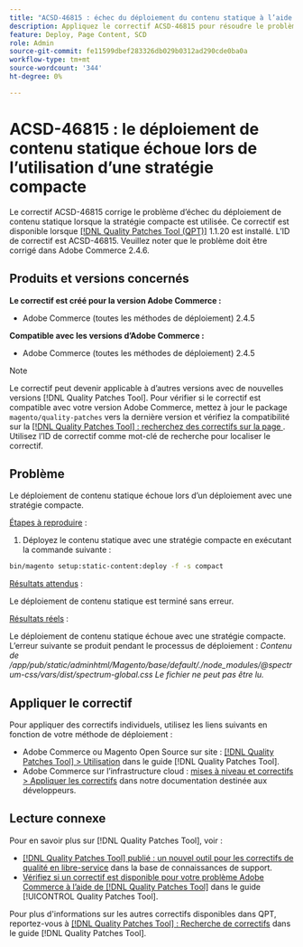 ```yaml
---
title: "ACSD-46815 : échec du déploiement du contenu statique à l’aide de la stratégie compacte"
description: Appliquez le correctif ACSD-46815 pour résoudre le problème Adobe Commerce en raison duquel le déploiement de contenu statique échoue lors de l’utilisation d’une stratégie compacte.
feature: Deploy, Page Content, SCD
role: Admin
source-git-commit: fe11599dbef283326db029b0312ad290cde0ba0a
workflow-type: tm+mt
source-wordcount: '344'
ht-degree: 0%

---
```


# ACSD-46815 : le déploiement de contenu statique échoue lors de l’utilisation d’une stratégie compacte

Le correctif ACSD-46815 corrige le problème d’échec du déploiement de contenu statique lorsque la stratégie compacte est utilisée. Ce correctif est disponible lorsque [[!DNL Quality Patches Tool (QPT)]](https://support.magento.com/hc/en-us/articles/360047139492) 1.1.20 est installé. L’ID de correctif est ACSD-46815. Veuillez noter que le problème doit être corrigé dans Adobe Commerce 2.4.6.

## Produits et versions concernés

**Le correctif est créé pour la version Adobe Commerce :**

* Adobe Commerce (toutes les méthodes de déploiement) 2.4.5

**Compatible avec les versions d’Adobe Commerce :**

* Adobe Commerce (toutes les méthodes de déploiement) 2.4.5

>[!NOTE]
>
>Le correctif peut devenir applicable à d’autres versions avec de nouvelles versions [!DNL Quality Patches Tool]. Pour vérifier si le correctif est compatible avec votre version Adobe Commerce, mettez à jour le package `magento/quality-patches` vers la dernière version et vérifiez la compatibilité sur la [[!DNL Quality Patches Tool] : recherchez des correctifs sur la page ](https://experienceleague.adobe.com/tools/commerce-quality-patches/index.html). Utilisez l’ID de correctif comme mot-clé de recherche pour localiser le correctif.

## Problème

Le déploiement de contenu statique échoue lors d’un déploiement avec une stratégie compacte.

<u>Étapes à reproduire</u> :

1. Déployez le contenu statique avec une stratégie compacte en exécutant la commande suivante :

```bash
bin/magento setup:static-content:deploy -f -s compact
```

<u>Résultats attendus</u> :

Le déploiement de contenu statique est terminé sans erreur.

<u>Résultats réels</u> :

Le déploiement de contenu statique échoue avec une stratégie compacte. L’erreur suivante se produit pendant le processus de déploiement : *Contenu de /app/pub/static/adminhtml/Magento/base/default/./node_modules/@spectrum-css/vars/dist/spectrum-global.css Le fichier ne peut pas être lu.*

## Appliquer le correctif

Pour appliquer des correctifs individuels, utilisez les liens suivants en fonction de votre méthode de déploiement :

* Adobe Commerce ou Magento Open Source sur site : [[!DNL Quality Patches Tool] > Utilisation](/help/tools/quality-patches-tool/usage.md) dans le guide [!DNL Quality Patches Tool].
* Adobe Commerce sur l’infrastructure cloud : [mises à niveau et correctifs > Appliquer les correctifs](https://experienceleague.adobe.com/docs/commerce-cloud-service/user-guide/develop/upgrade/apply-patches.html) dans notre documentation destinée aux développeurs.

## Lecture connexe

Pour en savoir plus sur [!DNL Quality Patches Tool], voir :

* [[!DNL Quality Patches Tool] publié : un nouvel outil pour les correctifs de qualité en libre-service](https://experienceleague.adobe.com/en/docs/commerce-knowledge-base/kb/announcements/commerce-announcements/magento-quality-patches-released-new-tool-to-self-serve-quality-patches) dans la base de connaissances de support.
* [Vérifiez si un correctif est disponible pour votre problème Adobe Commerce à l’aide de  [!DNL Quality Patches Tool]](/help/tools/quality-patches-tool/patches-available-in-qpt/check-patch-for-magento-issue-with-magento-quality-patches.md) dans le guide [!UICONTROL Quality Patches Tool].


Pour plus d&#39;informations sur les autres correctifs disponibles dans QPT, reportez-vous à [[!DNL Quality Patches Tool] : Recherche de correctifs](https://experienceleague.adobe.com/tools/commerce-quality-patches/index.html) dans le guide [!DNL Quality Patches Tool].
